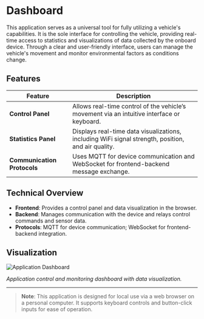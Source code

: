 # Dashboard

This application serves as a universal tool for fully utilizing a vehicle's capabilities. It is the sole interface for controlling the vehicle, providing real-time access to statistics and visualizations of data collected by the onboard device. Through a clear and user-friendly interface, users can manage the vehicle's movement and monitor environmental factors as conditions change.

## Features

| Feature                      | Description                                                                                     |
|------------------------------|-------------------------------------------------------------------------------------------------|
| **Control Panel**            | Allows real-time control of the vehicle’s movement via an intuitive interface or keyboard.      |
| **Statistics Panel**         | Displays real-time data visualizations, including WiFi signal strength, position, and air quality. |
| **Communication Protocols**  | Uses MQTT for device communication and WebSocket for frontend-backend message exchange.         |

## Technical Overview

- **Frontend**: Provides a control panel and data visualization in the browser.
- **Backend**: Manages communication with the device and relays control commands and sensor data.
- **Protocols**: MQTT for device communication; WebSocket for frontend-backend integration.

## Visualization

![Application Dashboard](https://github.com/user-attachments/assets/51d86b1b-638a-49d1-b5e2-bb0ef8355f82)

*Application control and monitoring dashboard with data visualization.*

---

> **Note**: This application is designed for local use via a web browser on a personal computer. It supports keyboard controls and button-click inputs for ease of operation.


